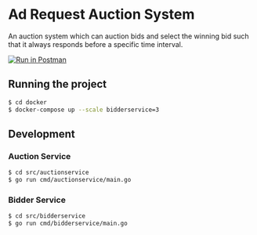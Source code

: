 # Ad Request Auction System

An auction system which can auction bids and select the winning bid such that it always responds before a specific time interval.

[![Run in Postman](https://run.pstmn.io/button.svg)](https://app.getpostman.com/run-collection/8f742c30e73752fb6969)

## Running the project

```bash
$ cd docker
$ docker-compose up --scale bidderservice=3
```

## Development

### Auction Service

```bash
$ cd src/auctionservice
$ go run cmd/auctionservice/main.go
```

### Bidder Service

```bash
$ cd src/bidderservice
$ go run cmd/bidderservice/main.go
```
